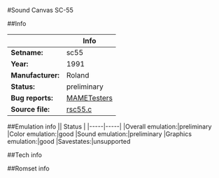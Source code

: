 #Sound Canvas SC-55

##Info

||Info|
|-----|-----|
|**Setname:**|sc55
|**Year:**|1991
|**Manufacturer:**|Roland
|**Status:**|preliminary
|**Bug reports:**|[MAMETesters](http://mametesters.org/view_all_set.php?type=1&temporary=y&search=rsc55.c)
|**Source file:**|[rsc55.c](https://github.com/mamedev/mame/blob/master/src/mess/drivers/rsc55.c)

##Emulation info
|| Status |
|-----|-----|
|Overall emulation:|preliminary
|Color emulation:|good
|Sound emulation:|preliminary
|Graphics emulation:|good
|Savestates:|unsupported

##Tech info

##Romset info

<!--- START OF EDITED COMMENT DO NOT TOUCH TEXT ABOVE-->

